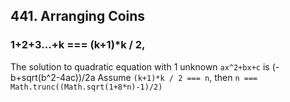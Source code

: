 ## 441. Arranging Coins
### 1+2+3...+k === (k+1)*k / 2, 
The solution to quadratic equation with 1 unknown `ax^2+bx+c` is (-b+sqrt(b^2-4ac))/2a 
Assume `(k+1)*k / 2 === n`, then `n === Math.trunc((Math.sqrt(1+8*n)-1)/2)`